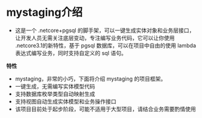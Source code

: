 # mystaging介绍
* 这是一个 .netcore+pgsql 的脚手架，可以一键生成实体对象和业务层接口，让开发人员无需关注底层变动，专注编写业务代码，它可以让你使用 .netcore3.1的新特性，基于 pgsql 数据库，可以在项目中自由的使用 lambda 表达式编写业务，同时支持自定义的 sql 语句。

**特性**
* mystaging，非常的小巧，下面将介绍 mystaging 的项目框架。
* 一键生成，无需编写实体模型代码
* 支持数据库枚举类型自动映射生成
* 支持视图自动生成实体模型和业务操作接口
* 该项目目前处于起步阶段，可能不适用于大型项目，请结合业务需要酌情使用

